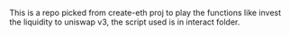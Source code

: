 This is a repo picked from create-eth proj to play the functions like invest the liquidity to uniswap v3, the script used is in interact folder.
